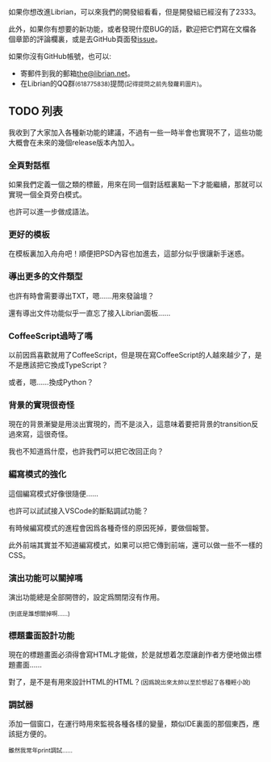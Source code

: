 如果你想改進Librian，可以來我們的開發組看看，但是開發組已經沒有了2333。

此外，如果你有想要的新功能，或者發現什麼BUG的話，歡迎把它們寫在文檔各個章節的評論欄裏，或是去GitHub頁面發[issue](https://github.com/RimoChan/Librian/issues)。

如果你沒有GitHub帳號，也可以: 

+ 寄郵件到我的郵箱[the@librian.net](mailto:the@librian.net)。
+ 在Librian的QQ群<small>(618775838)</small>提問<small>(記得提問之前先發蘿莉圖片)</small>。


## TODO 列表

我收到了大家加入各種新功能的建議，不過有一些一時半會也實現不了，這些功能大概會在未來的幾個release版本內加入。

### 全頁對話框

如果我們定義一個<pause>之類的標籤，用來在同一個對話框裏點一下才能繼續，那就可以實現一個全頁旁白模式。

也許可以進一步做成語法。

### 更好的模板

在模板裏加入舟舟吧！順便把PSD內容也加進去，這部分似乎很讓新手迷惑。

### 導出更多的文件類型

也許有時會需要導出TXT，嗯……用來發論壇？

還有導出文件功能似乎一直忘了接入Librian面板……

### CoffeeScript過時了嗎

以前因爲喜歡就用了CoffeeScript，但是現在寫CoffeeScript的人越來越少了，是不是應該把它換成TypeScript？

或者，嗯……換成Python？

### 背景的實現很奇怪

現在的背景漸變是用淡出實現的，而不是淡入，這意味着要把背景的transition反過來寫，這很奇怪。

我也不知道爲什麼，也許我們可以把它改回正向？

### 編寫模式的強化

這個編寫模式好像很隨便……

也許可以試試接入VSCode的斷點調試功能？

有時候編寫模式的進程會因爲各種奇怪的原因死掉，要做個報警。

此外前端其實並不知道編寫模式，如果可以把它傳到前端，還可以做一些不一樣的CSS。

### 演出功能可以關掉嗎

演出功能總是全部開啓的，設定爲關閉沒有作用。

<small>(到底是誰想關掉啊……)</small>

### 標題畫面設計功能

現在的標題畫面必須得會寫HTML才能做，於是就想着怎麼讓創作者方便地做出標題畫面……

對了，是不是有用來設計HTML的HTML？<small>(因爲說出來太帥以至於想起了各種輕小說)</small>

### 調試器

添加一個窗口，在運行時用來監視各種各樣的變量，類似IDE裏面的那個東西，應該挺方便的。

<small>雖然我常年print調試……</small>
